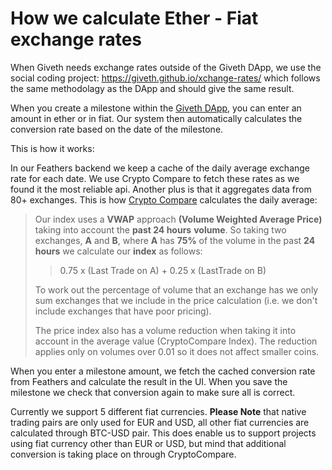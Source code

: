 # How we calculate Ether - Fiat exchange rates

When Giveth needs exchange rates outside of the Giveth DApp, we use the social coding project: https://giveth.github.io/xchange-rates/ which follows the same methodolagy as the DApp and should give the same result.

When you create a milestone within the [Giveth DApp](https://alpha.giveth.io), you can enter an amount in ether or in fiat. Our system then automatically calculates the conversion rate based on the date of the milestone. 

This is how it works:

In our Feathers backend we keep a cache of the daily average exchange rate for each date. We use Crypto Compare to fetch these rates as we found it the most reliable api. Another plus is that it aggregates data from 80+ exchanges. This is how [Crypto Compare](https://www.cryptocompare.com/api/#-api-data-price) calculates the daily average:

> Our index uses a  **VWAP**  approach  **(Volume Weighted Average
> Price)**  taking into account the **past 24 hours**  **volume**. So
> taking two exchanges,  **A**  and  **B**, where  **A**  has  **75%** 
> of the volume in the past  **24 hours**  we calculate our  **index** 
> as follows:
> 
> > 0.75 x (Last Trade on A) + 0.25 x (LastTrade on B)
> 
> To work out the percentage of volume that an exchange has we only sum
> exchanges that we include in the price calculation (i.e. we don't
> include exchanges that have poor pricing).
> 
> The price index also has a volume reduction when taking it into
> account in the average value (CryptoCompare Index). The reduction
> applies only on volumes over 0.01 so it does not affect smaller coins.

When you enter a milestone amount, we fetch the cached conversion rate from Feathers and calculate the result in the UI. When you save the milestone we check that conversion again to make sure all is correct.

Currently we support 5 different fiat currencies. **Please Note** that native trading pairs are only used for EUR and USD, all other fiat currencies are calculated through BTC-USD pair. This does enable us to support projects using fiat currency other than EUR or USD, but mind that additional conversion is taking place on through CryptoCompare.
